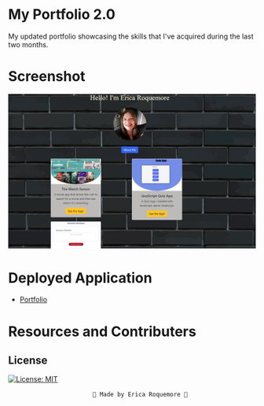 # My Portfolio 2.0

My updated portfolio showcasing the skills that I've acquired during the last two months.

# Screenshot

 ![](./assets/images/portfolio2.png)

# Deployed Application

* [Portfolio](https://ricapi96.github.io/portfolio-updated/)

# Resources and Contributers

## License
[![License: MIT](https://img.shields.io/badge/License-MIT-yellow.svg)](https://opensource.org/licenses/MIT)


                            💙 Made by Erica Roquemore 💙